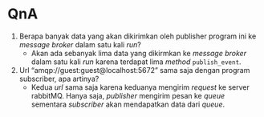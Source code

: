 # QnA
1. Berapa banyak data yang akan dikirimkan oleh publisher program ini ke _message broker_ dalam satu kali _run_?
    - Akan ada sebanyak lima data yang dikirmkan ke _message broker_ dalam satu kali _run_ karena terdapat lima _method_ `publish_event`.
2. Url “amqp://guest:guest@localhost:5672” sama saja dengan program subscriber, apa artinya?
    - Kedua _url_ sama saja karena keduanya mengirim _request_ ke server rabbitMQ. Hanya saja, _publisher_ mengirim pesan ke _queue_ sementara _subscriber_ akan mendapatkan data dari _queue_.